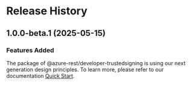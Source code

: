 # Release History
    
## 1.0.0-beta.1 (2025-05-15)

### Features Added

The package of @azure-rest/developer-trustedsigning is using our next generation design principles. To learn more, please refer to our documentation [Quick Start](https://aka.ms/azsdk/js/mgmt/quickstart).
